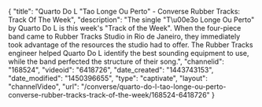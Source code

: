{
    "title": "Quarto Do L \"Tao Longe Ou Perto\" - Converse Rubber Tracks: Track Of The Week",
    "description": "The single \"T\u00e3o Longe Ou Perto\" by Quarto Do L is this week's \"Track of the Week\". When the four-piece band came to Rubber Tracks Studio in Rio de Janeiro, they immediately took advantage of the resources the studio had to offer. The Rubber Tracks engineer helped Quarto Do L identify the best sounding equipment to use, while the band perfected the structure of their song.",
    "channelid": "168524",
    "videoid": "6418726",
    "date_created": "1443743153",
    "date_modified": "1450396655",
    "type": "captivate",
    "layout": "channelVideo",
    "url": "\/converse\/quarto-do-l-tao-longe-ou-perto-converse-rubber-tracks-track-of-the-week\/168524-6418726"
}